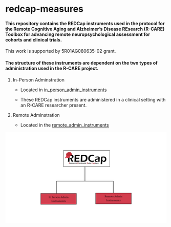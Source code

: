 # redcap-measures

#### This repository contains the REDCap instruments used in the protocol for the Remote Cognitive Aging and Alzheimer’s Disease REsearch (R-CARE) Toolbox for advancing remote neuropsychological assessment for cohorts and clinical trials.

This work is supported by 5R01AG080635-02 grant.

#### The structure of these instruments are dependent on the two types of administration used in the R-CARE project.

1. In-Person Adminstration

    - Located in [in_person_admin_instruments](./in_person_admin_instruments)

   - These REDCap instruments are administered in a clinical setting with an R-CARE researcher present.
  
3. Remote Adminstration

     - Located in the [remote_admin_instruments](./remote_admin_instruments)

![In-Person Admin Instruments](https://raw.githubusercontent.com/rcare-toolbox/redcap-measures/main/images/image.png)


